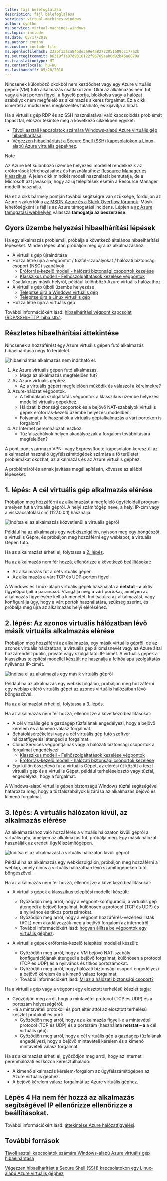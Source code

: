 ```yaml
---
title: fájl belefoglalása
description: fájl belefoglalása
services: virtual-machines-windows
author: cynthn
ms.service: virtual-machines-windows
ms.topic: include
ms.date: 05/17/2018
ms.author: cynthn
ms.custom: include file
ms.openlocfilehash: 23abf13aca84bde3a9e4a82722051689cc177a2b
ms.sourcegitcommit: b6319f1a87d9316122f96769aab0d92b46a6879a
ms.translationtype: MT
ms.contentlocale: hu-HU
ms.lasthandoff: 05/20/2018
---
```

Nincsenek különböző okokból nem kezdődhet vagy egy Azure virtuális gépen (VM) futó alkalmazás csatlakozzon. Okai az alkalmazás nem fut, vagy a várt porton figyel, a figyelő portja, blokkolva vagy a hálózat szabályok nem megfelelő az alkalmazás sikeres forgalmat. Ez a cikk ismerteti a módszeres megközelítés található, és kijavítja a hibát.

Ha a virtuális gép RDP és az SSH használatával való kapcsolódás problémát tapasztal, először tekintse meg a következő cikkekben egyikét:

* [Távoli asztali kapcsolatok számára Windows-alapú Azure virtuális gép hibaelhárítása](../articles/virtual-machines/windows/troubleshoot-rdp-connection.md)
* [Végezzen hibaelhárítást a Secure Shell (SSH) kapcsolatokon a Linux-alapú Azure virtuális gépekhez](../articles/virtual-machines/linux/troubleshoot-ssh-connection.md).

> [!NOTE]
> Az Azure két különböző üzembe helyezési modellel rendelkezik az erőforrások létrehozásához és használatához: [Resource Manager és klasszikus](../articles/resource-manager-deployment-model.md). A jelen cikk mindkét modell használatát bemutatja, de a Microsoft azt javasolja, hogy az új telepítések esetén a Resource Manager modellt használja.

Ha ez a cikk bármely pontján további segítségre van szüksége, forduljon az Azure-szakértők a [az MSDN Azure és a Stack Overflow fórumok](https://azure.microsoft.com/support/forums/). Másik lehetőségként is fájl is az Azure támogatási incidens. Lépjen a [az Azure támogatási webhelyén](https://azure.microsoft.com/support/options/) válassza **támogatja az beszerzése**.

## <a name="quick-start-troubleshooting-steps"></a>Gyors üzembe helyezési hibaelhárítási lépések
Ha egy alkalmazás problémái, próbálja a következő általános hibaelhárítási lépéseket. Minden lépés után próbáljon meg újra az alkalmazáshoz:

* A virtuális gép újraindítása
* Hozza létre újra a végpontot / tűzfal-szabályokat / hálózati biztonsági csoport (NSG) szabályok
  * [Erőforrás-kezelő modell - hálózati biztonsági csoportok kezelése](../articles/virtual-network/virtual-networks-create-nsg-arm-pportal.md)
  * [Klasszikus modell - Felhőszolgáltatások kezelése végpontok](../articles/cloud-services/cloud-services-enable-communication-role-instances.md)
* Csatlakozás másik helyről, például különböző Azure virtuális hálózathoz
* A virtuális gép újbóli üzembe helyezése
  * [Telepítse újra a Windows virtuális gép](../articles/virtual-machines/windows/redeploy-to-new-node.md)
  * [Telepítse újra a Linux virtuális gép](../articles/virtual-machines/linux/redeploy-to-new-node.md)
* Hozza létre újra a virtuális gép

További információkért lásd: [hibaelhárítási végpont kapcsolat (RDP/SSH/HTTP, hiba stb.)](https://social.msdn.microsoft.com/Forums/azure/en-US/538a8f18-7c1f-4d6e-b81c-70c00e25c93d/troubleshooting-endpoint-connectivity-rdpsshhttp-etc-failures?forum=WAVirtualMachinesforWindows).

## <a name="detailed-troubleshooting-overview"></a>Részletes hibaelhárítási áttekintése
Nincsenek a hozzáférést egy Azure virtuális gépen futó alkalmazás hibaelhárítása négy fő területet.

![hibaelhárítás alkalmazás nem indítható el.](./media/virtual-machines-common-troubleshoot-app-connection/tshoot_app_access1.png)

1. Az Azure virtuális gépen futó alkalmazás.
   * Maga az alkalmazás megfelelően fut?
2. Az Azure virtuális géphez.
   * Az a virtuális gépért megfelelően működik és válaszol a kérelmekre?
3. Azure-hálózat végpontok.
   * A felhőalapú szolgáltatás végpontok a klasszikus üzembe helyezési modellel virtuális gépekhez.
   * Hálózati biztonsági csoportok és a bejövő NAT-szabályok virtuális gépek erőforrás-kezelő üzembe helyezési modellben.
   * Folyamat a felhasználók a virtuális gép/alkalmazás a várt portokon is forgalom?
4. Az Internet peremhálózati eszköz.
   * Tűzfalszabályok helyen akadályozzák a forgalom továbbítására megfelelően?

A pont-pont származó VPN- vagy ExpressRoute-kapcsolaton keresztül az alkalmazást használó ügyfélszámítógépek számára a fő területet problémákat okozhat, az alkalmazás és az Azure virtuális géphez.

A problémáról és annak javítása megállapításán, kövesse az alábbi lépéseket.

## <a name="step-1-access-application-from-target-vm"></a>1. lépés: A cél virtuális gép alkalmazás elérése
Próbáljon meg hozzáférni az alkalmazást a megfelelő ügyféloldali program amelyen fut a virtuális gépről. A helyi számítógép neve, a helyi IP-cím vagy a visszacsatolási cím (127.0.0.1) használja.

![Indítsa el az alkalmazás közvetlenül a virtuális gépről](./media/virtual-machines-common-troubleshoot-app-connection/tshoot_app_access2.png)

Például ha az alkalmazás egy webkiszolgálón, nyisson meg egy böngészőt, a virtuális Gépre, és próbáljon meg hozzáférni egy weblapot, a virtuális Gépen futó.

Ha az alkalmazást érheti el, folytassa a [2. lépés](#step2).

Ha az alkalmazás nem fér hozzá, ellenőrizze a következő beállításokat:

* Az alkalmazás fut a cél virtuális gépen.
* Az alkalmazás a várt TCP és UDP-porton figyel.

A Windows és Linux-alapú virtuális gépek használata a **netstat - a** aktív figyelőportjait a parancsot. Vizsgálja meg a várt portokat, amelyen az alkalmazás figyelésére kell a kimenetét. Indítsa újra az alkalmazást, vagy konfigurálja úgy, hogy a várt portok használatára, szükség szerint, és próbálja meg újra az alkalmazás helyi eléréséhez.

## <a id="step2"></a>2. lépés: Az azonos virtuális hálózatban lévő másik virtuális alkalmazás elérése
Próbáljon meg hozzáférni az alkalmazás, egy másik virtuális gépről, de az azonos virtuális hálózatban, a virtuális gép állomásnevét vagy az Azure által hozzárendelt public, private vagy szolgáltatói IP-címét. A virtuális gépek a klasszikus telepítési modellel készült ne használja a felhőalapú szolgáltatás nyilvános IP-címét.

![Indítsa el az alkalmazás egy másik virtuális gépről](./media/virtual-machines-common-troubleshoot-app-connection/tshoot_app_access3.png)

Például ha az alkalmazás egy webkiszolgálón, próbáljon meg hozzáférni egy weblap eltérő virtuális gépet az azonos virtuális hálózatban lévő böngészővel.

Ha az alkalmazást érheti el, folytassa a [3. lépés](#step3).

Ha az alkalmazás nem fér hozzá, ellenőrizze a következő beállításokat:

* A cél virtuális gép a gazdagép tűzfalának engedélyezi, hogy a bejövő kérelem és a kimenő válasz forgalmat.
* Behatolásérzékelési vagy a cél virtuális gép futó szoftver hálózatfigyelési átengedi a forgalmat.
* Cloud Services végpontjainak vagy a hálózati biztonsági csoportok a forgalmat engedélyezi:
  * [Klasszikus modell - Felhőszolgáltatások kezelése végpontok](../articles/cloud-services/cloud-services-enable-communication-role-instances.md)
  * [Erőforrás-kezelő modell - hálózati biztonsági csoportok kezelése](../articles/virtual-network/virtual-networks-create-nsg-arm-pportal.md)
* Egy külön összetevő fut a virtuális Gépet, az elérési út között a teszt virtuális gép és a virtuális Gépet, például terheléselosztó vagy tűzfal, engedélyezi, hogy a forgalmat.

A Windows-alapú virtuális gépen biztonságú Windows tűzfal segítségével határozza meg, hogy a tűzfalszabályok kizárása az alkalmazás bejövő és kimenő forgalmat.

## <a id="step3"></a>3. lépés: A virtuális hálózaton kívül, az alkalmazás elérése
Az alkalmazáshoz való hozzáférés a virtuális hálózaton kívüli gépről a virtuális gép, amelyen az alkalmazás fut, próbálja meg. Egy másik hálózati használják az eredeti ügyfélszámítógépen.

![Indítsa el az alkalmazást a virtuális hálózaton kívüli gépről](./media/virtual-machines-common-troubleshoot-app-connection/tshoot_app_access4.png)

Például ha az alkalmazás egy webkiszolgálón, próbáljon meg hozzáférni a weblap, amely nincs a virtuális hálózatban lévő számítógépeken futó böngészővel.

Ha az alkalmazás nem fér hozzá, ellenőrizze a következő beállításokat:

* A virtuális gépek a klasszikus telepítési modellel készült:
  
  * Győződjön meg arról, hogy a végpont-konfiguráció, a virtuális gép átengedi a bejövő forgalmat, különösen a protocol (TCP és UDP) és a nyilvános és titkos portszámokat.
  * Győződjön meg arról, hogy a végpont hozzáférés-vezérlési listák (ACL) nem akadályozzák meg a bejövő forgalom az internetről.
  * További információkért lásd: [hogyan állítsa be végpontok egy virtuális géphez](../articles/virtual-machines/windows/classic/setup-endpoints.md?toc=%2fazure%2fvirtual-machines%2fwindows%2fclassic%2ftoc.json).
* A virtuális gépek erőforrás-kezelő telepítési modellel készült:
  
  * Győződjön meg arról, hogy a VM bejövő NAT-szabály konfigurációjának átengedi a bejövő forgalmat, különösen a protocol (TCP és UDP) és a nyilvános és titkos portszámokat.
  * Győződjön meg arról, hogy hálózati biztonsági csoport engedélyezi a bejövő kérelem és a kimenő válasz forgalmat.
  * További információkért lásd: [Mi az a hálózati biztonsági csoport?](../articles/virtual-network/security-overview.md)

Ha a virtuális gép vagy a végpont egy elosztott terhelésű készlet tagja:

* Győződjön meg arról, hogy a mintavétel protocol (TCP és UDP) és a portszám helyességéről.
* Ha a mintavételi protokoll és port eltér attól az elosztott terhelésű készlet protokoll és port:
  * Győződjön meg arról, hogy az alkalmazás figyeli-e a mintavételi protocol (TCP és UDP) és a portszám (használata **netstat – a** a cél virtuális gép).
  * Győződjön meg arról, hogy a cél virtuális gép a gazdagép tűzfalának engedélyezi, hogy a bejövő mintavételi kérelem és a kimenő mintavételi válasz forgalmat.

Ha az alkalmazást érheti el, győződjön meg arról, hogy az Internet peremhálózati eszközön keresztülhaladó:

* A kimenő alkalmazás kérelem-forgalom az ügyfélszámítógépen az Azure virtuális géphez.
* A bejövő kérelem válasz forgalmát az Azure virtuális géphez.

## <a name="step-4-if-you-cannot-access-the-application-use-ip-verify-to-check-the-settings"></a>Lépés 4 Ha nem fér hozzá az alkalmazás segítségével IP ellenőrizze ellenőrizze a beállításokat. 

További információkért lásd: [áttekintése Azure hálózatfigyelési](https://docs.microsoft.com/azure/network-watcher/network-watcher-monitoring-overview). 

## <a name="additional-resources"></a>További források
[Távoli asztali kapcsolatok számára Windows-alapú Azure virtuális gép hibaelhárítása](../articles/virtual-machines/windows/troubleshoot-rdp-connection.md)

[Végezzen hibaelhárítást a Secure Shell (SSH) kapcsolatokon egy Linux-alapú Azure virtuális géphez](../articles/virtual-machines/linux/troubleshoot-ssh-connection.md)

